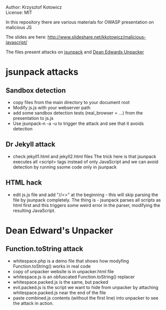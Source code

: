Author: Krzysztof Kotowicz <kkotowicz at gmail dot com>  
License: MIT  

In this repository there are various materials for OWASP presentation on malicious JS

The slides are here:
<http://www.slideshare.net/kkotowicz/malicious-javascript/>

The files present attacks on [jsunpack](http://jsunpack.jeek.org/) and [Dean Edwards Unpacker](http://dean.edwards.name/unpacker)

jsunpack attacks
==========
Sandbox detection
---------
- copy files from the main directory to your document root
- Modify js.js with your webserver path
- add some sandbox detection tests (real_browser = ...) from the presentation to js.js
- Use
    jsunpack-n -a -u <URL for index.php>
  to trigger the attack and see that it avoids detection

Dr Jekyll attack
---------------
- check jekyll1.html and jekyll2.html files
  The trick here is that jsunpack executes all &lt;script&gt; tags instead of only JavaScript
  and we can avoid detection by running ssome code only in jsunpack

HTML hack
--------
- edit js.js file and add "//<>" at the beginning - this will skip parsing the file by jsunpack 
  completely. The thing is - jsunpack parses all scripts as html first and this triggers some weird error
  in the parser, modifying the resulting JavaScript.
 
Dean Edward's Unpacker
=======
Function.toString attack
-------
- whitespace.php is a demo file that shows how modyfing Function.toString() works in real code
- copy of unpacker website is in unpacker.html file
- whitespace.js is an obfuscated Function.toString() replacer
- whitespace.packed.js is the same, but packed
- evil.packed.js is the script we want to hide from unpacker by attaching whitespace.packed.js near the end of the file
- paste combined.js contents (without the first line) into unpacker to see the attack in action.
